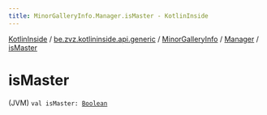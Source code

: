 ```yaml
---
title: MinorGalleryInfo.Manager.isMaster - KotlinInside
---
```


[KotlinInside](../../../index.html) / [be.zvz.kotlininside.api.generic](../../index.html) / [MinorGalleryInfo](../index.html) / [Manager](index.html) / [isMaster](./is-master.html)

# isMaster

(JVM) `val isMaster: `[`Boolean`](https://kotlinlang.org/api/latest/jvm/stdlib/kotlin/-boolean/index.html)